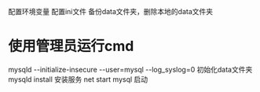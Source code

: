 配置环境变量
配置ini文件
备份data文件夹，删除本地的data文件夹
# 使用管理员运行cmd
mysqld --initialize-insecure --user=mysql --log_syslog=0  初始化data文件夹
mysqld install  安装服务
net start mysql  启动